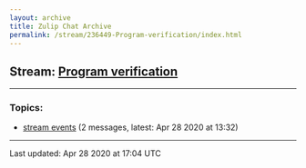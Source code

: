 ```yaml
---
layout: archive
title: Zulip Chat Archive
permalink: /stream/236449-Program-verification/index.html
---
```


## Stream: [Program verification](https://leanprover-community.github.io/archive/stream/236449-Program-verification/index.html)
---

### Topics:

* [stream events](topic/stream.20events.html) (2 messages, latest: Apr 28 2020 at 13:32)

<hr><p>Last updated: Apr 28 2020 at 17:04 UTC</p>